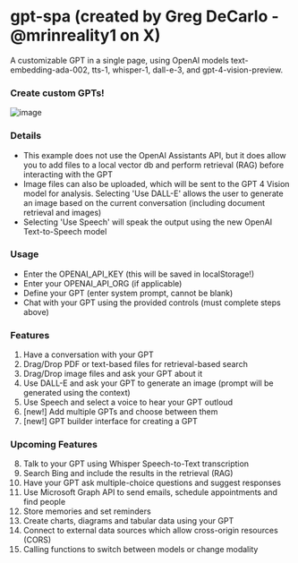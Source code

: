 # gpt-spa (created by Greg DeCarlo - @mrinreality1 on X)
A customizable GPT in a single page, using OpenAI models text-embedding-ada-002, tts-1, whisper-1, dall-e-3, and gpt-4-vision-preview.

### Create custom GPTs!
![image](https://github.com/scalable-dynamics/gpt-spa/assets/47045161/da15d179-7d37-4093-a014-03b630ffa89c)

### Details
- This example does not use the OpenAI Assistants API, but it does allow you to add files to a local vector db and perform retrieval (RAG) before interacting with the GPT
- Image files can also be uploaded, which will be sent to the GPT 4 Vision model for analysis. Selecting 'Use DALL-E' allows the user to generate an image based on the current conversation (including document retrieval and images)
- Selecting 'Use Speech' will speak the output using the new OpenAI Text-to-Speech model

### Usage
* Enter the OPENAI_API_KEY (this will be saved in localStorage!)
* Enter your OPENAI_API_ORG (if applicable)
* Define your GPT (enter system prompt, cannot be blank)
* Chat with your GPT using the provided controls (must complete steps above)

### Features
1. Have a conversation with your GPT
2. Drag/Drop PDF or text-based files for retrieval-based search
3. Drag/Drop image files and ask your GPT about it
4. Use DALL-E and ask your GPT to generate an image (prompt will be generated using the context)
5. Use Speech and select a voice to hear your GPT outloud
6. [new!] Add multiple GPTs and choose between them
7. [new!] GPT builder interface for creating a GPT

### Upcoming Features
8. Talk to your GPT using Whisper Speech-to-Text transcription
9. Search Bing and include the results in the retrieval (RAG)
10. Have your GPT ask multiple-choice questions and suggest responses
11. Use Microsoft Graph API to send emails, schedule appointments and find people
12. Store memories and set reminders
13. Create charts, diagrams and tabular data using your GPT
14. Connect to external data sources which allow cross-origin resources (CORS)
15. Calling functions to switch between models or change modality

